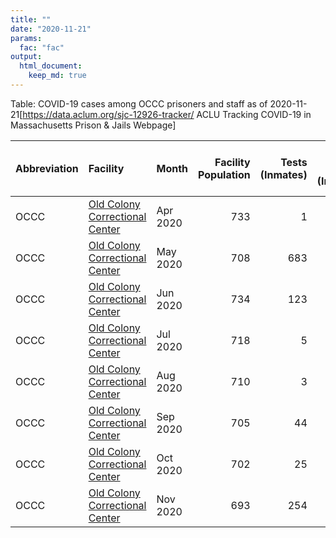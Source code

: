 ```yaml
---
title: ""
date: "2020-11-21"
params:
  fac: "fac"
output:
  html_document:
    keep_md: true
---
```




Table: COVID-19 cases among OCCC prisoners and staff as of 2020-11-21<ref>[https://data.aclum.org/sjc-12926-tracker/ ACLU Tracking COVID-19 in Massachusetts Prison & Jails Webpage]</ref>

|Abbreviation |Facility                                                                                       |Month    | Facility Population| Tests (Inmates)| Positive Tests (Inmates)| Cases Per 100000 (Inmates)|Positive Test Rate (Inmates) | Staff Tested| Positive Tests (Staff)|Positive Rate (Staff) | Deaths|
|:------------|:----------------------------------------------------------------------------------------------|:--------|-------------------:|---------------:|------------------------:|--------------------------:|:----------------------------|------------:|----------------------:|:---------------------|------:|
|OCCC         |[Old Colony Correctional Center](https://en.wikipedia.org/wiki/Old_Colony_Correctional_Center) |Apr 2020 |                 733|               1|                        0|                          0|0%                           |           68|                      1|1.5%                  |      0|
|OCCC         |[Old Colony Correctional Center](https://en.wikipedia.org/wiki/Old_Colony_Correctional_Center) |May 2020 |                 708|             683|                        0|                          0|0%                           |            0|                      5|Inf                   |      0|
|OCCC         |[Old Colony Correctional Center](https://en.wikipedia.org/wiki/Old_Colony_Correctional_Center) |Jun 2020 |                 734|             123|                        0|                          0|0%                           |            7|                      0|0.0%                  |      0|
|OCCC         |[Old Colony Correctional Center](https://en.wikipedia.org/wiki/Old_Colony_Correctional_Center) |Jul 2020 |                 718|               5|                        0|                          0|0%                           |           14|                      1|7.1%                  |      0|
|OCCC         |[Old Colony Correctional Center](https://en.wikipedia.org/wiki/Old_Colony_Correctional_Center) |Aug 2020 |                 710|               3|                        0|                          0|0%                           |           18|                      0|0.0%                  |      0|
|OCCC         |[Old Colony Correctional Center](https://en.wikipedia.org/wiki/Old_Colony_Correctional_Center) |Sep 2020 |                 705|              44|                        0|                          0|0%                           |            3|                      0|0.0%                  |      0|
|OCCC         |[Old Colony Correctional Center](https://en.wikipedia.org/wiki/Old_Colony_Correctional_Center) |Oct 2020 |                 702|              25|                        0|                          0|0%                           |            0|                      0|NA                    |      0|
|OCCC         |[Old Colony Correctional Center](https://en.wikipedia.org/wiki/Old_Colony_Correctional_Center) |Nov 2020 |                 693|             254|                        0|                          0|0%                           |            0|                      6|Inf                   |      0|
